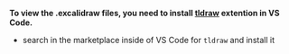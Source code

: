 **To view the .excalidraw files, you need to install [tldraw](https://marketplace.visualstudio.com/items?itemName=tldraw-org.tldraw-vscode) extention in VS Code.**

- search in the marketplace inside of VS Code for `tldraw` and install it
